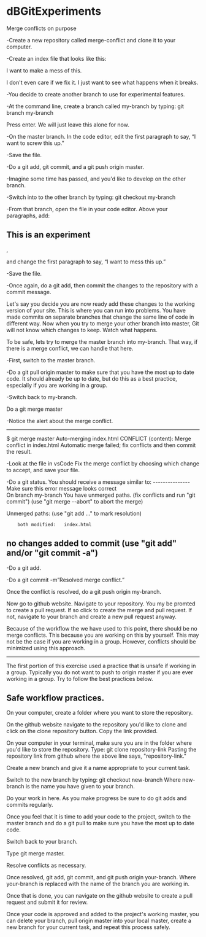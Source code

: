 # dBGitExperiments
Merge conflicts on purpose

-Create a new repository called merge-conflict and clone it to your computer.

-Create an index file that looks like this:

<!DOCTYPE html>
<html lang="en">
<head>
    <meta charset="UTF-8">
    <meta name="viewport" content="width=device-width, initial-scale=1.0">
    <meta http-equiv="X-UA-Compatible" content="ie=edge">
    <title>Document</title>
</head>
<body>
    <div>
        <p>I want to make a mess of this.</p>
        <p>I don't even care if we fix it. I just want to see what happens when it breaks.</p>
    </div>
</body>
</html>

-You decide to create another branch to use for experimental features.

-At the command line, create a branch called my-branch by typing: 
    git branch my-branch

Press enter. We will just leave this alone for now.

-On the master branch. In the code editor, edit the first paragraph to say, “I want to screw this up.”

-Save the file.

-Do a git add, git commit, and a git push origin master.

-Imagine some time has passed, and you'd like to develop on the other branch.

-Switch into to the other branch by typing:
	git checkout my-branch

-From that branch, open the file in your code editor. Above your paragraphs, add:

<h2>This is an experiment</h2>,

and change the first paragraph to say,
“I want to mess this up.” 

-Save the file.

-Once again, do a git add, then commit the changes to the repository with a commit message.

Let's say you decide you are now ready add these changes to the working version of your site. This is where you can run into problems. You have made commits on separate branches that change the same line of code in different way. Now when you try to merge your other branch into master, Git will not know which changes to keep. Watch what happens.

To be safe, lets try to merge the master branch into my-branch. That way, if there is a merge conflict, we can handle that here.

-First, switch to the master branch.

-Do a git pull origin master to make sure that you have the most up to date code. It should already be up to date, but do this as a best practice, especially if you are working in a group.

-Switch back to my-branch.

Do a git merge master

-Notice the alert about the merge conflict.
****
$ git merge master
Auto-merging index.html
CONFLICT (content): Merge conflict in index.html
Automatic merge failed; fix conflicts and then commit the result.

-Look at the file in vsCode Fix the merge conflict by choosing which change to accept, and save your file.

-Do a git status. You should receive a message similar to:
---------------Make sure this error message looks correct	
On branch my-branch
You have unmerged paths.
  (fix conflicts and run "git commit")
  (use "git merge --abort" to abort the merge)

Unmerged paths:
  (use "git add <file>..." to mark resolution)

        both modified:   index.html

no changes added to commit (use "git add" and/or "git commit -a")
----------------------------------------------------------
-Do a git add.

-Do a git commit -m”Resolved merge conflict.”

Once the conflict is resolved, do a git push origin my-branch. 

Now go to github website. Navigate to your repository. You my be promted to create a pull request. If so click to create the merge and pull request. If not, navigate to your branch and create a new pull request anyway.

Because of the workflow the we have used to this point, there should be no merge conflicts. This because you are working on this by yourself. This may not be the case if you are working in a group. However, conflicts should be minimized using this approach.

----------------------------------------------------------
The first portion of this exercise used a practice that is unsafe if working in a group. Typically you do not want to push to origin master if you are ever working in a group. Try to follow the best practices below.

Safe workflow practices.
---------------------------------------------------------

On your computer, create a folder where you want to store the repository.

On the github website navigate to the repository you'd like to clone and click on the clone repository button. Copy the link provided.

On your computer in your terminal, make sure you are in the folder where you'd like to store the repository. Type:
    git clone repository-link
Pasting the repository link from github where the above line says, "repository-link."

Create a new branch and give it a name appropriate to your current task.

Switch to the new branch by typing:
    git checkout new-branch
Where new-branch is the name you have given to your branch.

Do your work in here. As you make progress be sure to do git adds and commits regularly.

Once you feel that it is time to add your code to the project, switch to the master branch and do a git pull to make sure you have the most up to date code.

Switch back to your branch.

Type git merge master.

Resolve conflicts as necessary.

Once resolved, git add, git commit, and git push origin your-branch. Where your-branch is replaced with the name of the branch you are working in.

Once that is done, you can navigate on the github website to create a pull request and submit it for review.

Once your code is approved and added to the project's working master, you can delete your branch, pull origin master into your local master, create a new branch for your current task, and repeat this process safely.

